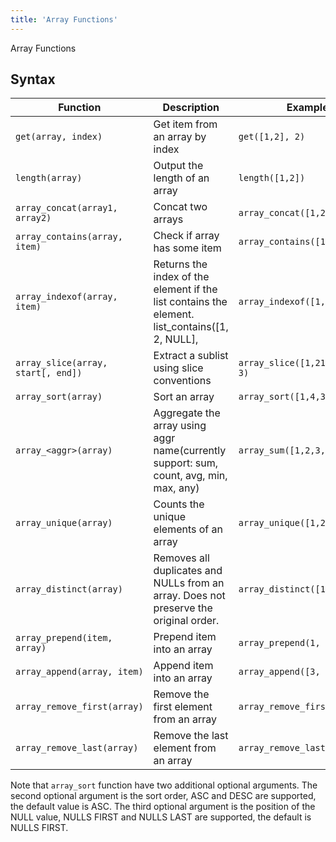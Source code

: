 ```yaml
---
title: 'Array Functions'
---
```


Array Functions

## Syntax

| Function    | Description             |  Example | Result
| ----------- | ------------------ |  ---------- | --------|
| `get(array, index)`  | Get item from an array by index     |  `get([1,2], 2)`         |  2
| `length(array)`  | Output the length of an array    |  `length([1,2])`         |  2
| `array_concat(array1, array2)`  | Concat two arrays     |  `array_concat([1,2], [3, 4]`         |  [1,2,3,4]
| `array_contains(array, item)`  | Check if array has some item     |  `array_contains([1,2], 1)`         |  1
| `array_indexof(array, item)`  | Returns the index of the element if the list contains the element.	list_contains([1, 2, NULL],      |  `array_indexof([1,2,9], 9);`         |  3
| `array_slice(array, start[, end])`  | Extract a sublist using slice conventions     |  `array_slice([1,21,32,4], 2, 3)`         |  `[21, 32]`
| `array_sort(array)`  | Sort an array     |  `array_sort([1,4,3,2])`         |  `[1,2,3,4]`
| `array_<aggr>(array)`  | Aggregate the array using aggr name(currently support: sum, count, avg, min, max, any)     |  `array_sum([1,2,3,4]`         |  10
| `array_unique(array)`  | Counts the unique elements of an array      |  `array_unique([1,2,3,3,4])`         |  4
| `array_distinct(array)`  | Removes all duplicates and NULLs from an array. Does not preserve the original order.      |  `array_distinct([1,2,2,4])`         |  [1,2,4]
| `array_prepend(item, array)`  | Prepend item into an array      |  `array_prepend(1, [3, 4])`         |  [1,3,4]
| `array_append(array, item)`  | Append item into an array      |  `array_append([3, 4], 5)`         |  [3,4,5]
| `array_remove_first(array)`  | Remove the first element from an array      |  `array_remove_first([1,2,3])`         |  [2,3]
| `array_remove_last(array)`  | Remove the last element from an array      |  `array_remove_last([1,2,3])`         |  [1,2]


Note that `array_sort` function have two additional optional arguments.
The second optional argument is the sort order, ASC and DESC are supported, the default value is ASC.
The third optional argument is the position of the NULL value, NULLS FIRST and NULLS LAST are supported, the default is NULLS FIRST.